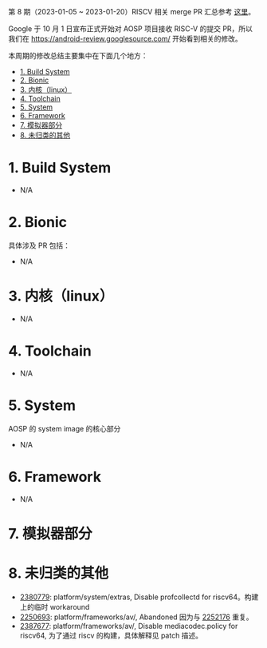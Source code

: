 
第 8 期（2023-01-05 ~ 2023-01-20）RISCV 相关 merge PR 汇总参考 [这里][1]。

Google 于 10 月 1 日宣布正式开始对 AOSP 项目接收 RISC-V 的提交 PR，所以我们在 <https://android-review.googlesource.com/> 开始看到相关的修改。

本周期的修改总结主要集中在下面几个地方：

<!-- TOC -->

- [1. Build System](#1-build-system)
- [2. Bionic](#2-bionic)
- [3. 内核（linux）](#3-内核linux)
- [4. Toolchain](#4-toolchain)
- [5. System](#5-system)
- [6. Framework](#6-framework)
- [7. 模拟器部分](#7-模拟器部分)
- [8. 未归类的其他](#8-未归类的其他)

<!-- /TOC -->

# 1. Build System

- N/A

# 2. Bionic

具体涉及 PR 包括：

- N/A

# 3. 内核（linux）

- N/A

# 4. Toolchain

- N/A

# 5. System

AOSP 的 system image 的核心部分

- N/A


# 6. Framework

- N/A

# 7. 模拟器部分


# 8. 未归类的其他

- [2380779][2380779]: platform/system/extras, Disable profcollectd for riscv64。构建上的临时 workaround
- [2250693][2250693]: platform/frameworks/av/, Abandoned 因为与 [2252176][2252176] 重复。
- [2387677][2387677]: platform/frameworks/av/, Disable mediacodec.policy for riscv64, 为了通过 riscv 的构建，具体解释见 patch 描述。

[1]: https://unicornx.github.io/android-review/aosp-riscv-2023-01-20.html


[2380779]:https://android-review.googlesource.com/c/platform/system/extras/+/2380779
[2250693]:https://android-review.googlesource.com/c/platform/frameworks/av/+/2250693
[2252176]:https://android-review.googlesource.com/c/platform/frameworks/av/+/2252176
[2387677]:https://android-review.googlesource.com/c/platform/frameworks/av/+/2387677
[2336346]:https://android-review.googlesource.com/c/platform/system/libhwbinder/+/2336346